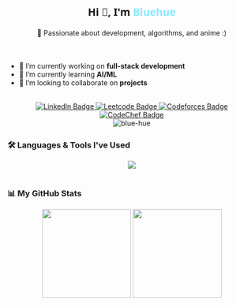 <h2 align="center" style="font-family: 'Segoe UI', Tahoma, Geneva, Verdana, sans-serif;">
  Hi 👋, I'm <span style="color:#8be9fd;">Bluehue</span>
</h2>

<h4 align="center" style="font-weight: normal;">
  🚀 Passionate about development, algorithms, and anime :)
</h4>


<br/>

- 🔭 I’m currently working on **full-stack development**  
- 🌱 I’m currently learning **AI/ML**  
- 🤝 I’m looking to collaborate on **projects**

<br/>


<div id="badges" align="center">
  <a href="https://linkedin.com/in/sapghosh30" target="blank">
    <img src="https://img.shields.io/badge/_-LinkedIn-_?style=for-the-badge&logo=linkedin&color=blue" alt="LinkedIn Badge">
  </a>
  <a href="https://www.leetcode.com/bluehue03" target="blank">
    <img src="https://img.shields.io/badge/_-LeetCode-_?style=for-the-badge&logo=leetcode&color=black" alt="Leetcode Badge">
  </a>
  <a href="https://codeforces.com/profile/bluehue" target="blank">
    <img src="https://img.shields.io/badge/_-CodeForces-_?style=for-the-badge&logo=codeforces&color=orange" alt="Codeforces Badge">
  </a>
  <a href="https://www.codechef.com/users/bluehue3011" target="blank">
    <img src="https://img.shields.io/badge/_-CodeChef-_?style=for-the-badge&logo=codechef&color=5B4638" alt="CodeChef Badge">
  </a>
</div>

<div align="center">
  <img src="https://komarev.com/ghpvc/?username=blue-hue&label=Profile%20views&color=0e75b6&style=for-the-badge" alt="blue-hue" />
</div>
<a href="https://www.animatedimages.org/cat-lines-562.htm"><img src="https://www.animatedimages.org/data/media/562/animated-line-image-0172.gif" border="0" alt="animated-line-image-0172" width = 100% height = 2px /></a>

### 🛠️ Languages & Tools I've Used

<p align="center">
  <img src="https://skillicons.dev/icons?i=cpp,python,java,js,dart,html,css,react,nextjs,nodejs,express,mongodb,mysql,postgresql,sqlite,redis,git,figma,flutter,firebase,postman,linux,tailwind,django,photoshop,illustrator,appwrite,blender&perline=8" />
</p>

#

### 📊 My GitHub Stats

<div align="center">
  <img src="https://github-readme-stats.vercel.app/api?username=blue-hue&show_icons=true&theme=tokyonight" height="180" />
  <img src="https://github-readme-stats.vercel.app/api/top-langs?username=blue-hue&show_icons=true&locale=en&layout=compact&theme=tokyonight" height="180" />
</div>
